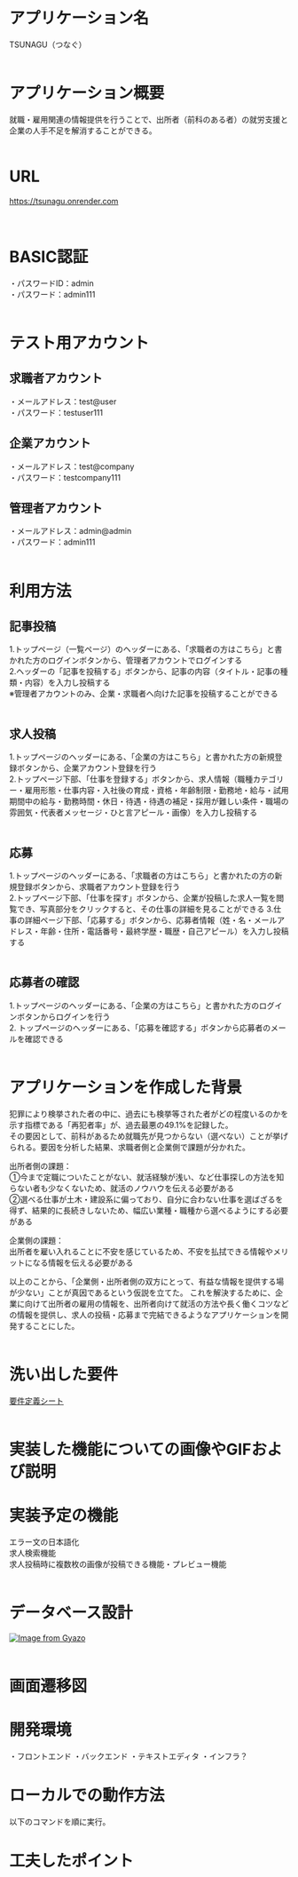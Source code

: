 # アプリケーション名
TSUNAGU（つなぐ）  
<br />

# アプリケーション概要
就職・雇用関連の情報提供を行うことで、出所者（前科のある者）の就労支援と企業の人手不足を解消することができる。  
<br />

# URL
 https://tsunagu.onrender.com

<br />

# BASIC認証
・パスワードID：admin  
・パスワード：admin111  
<br />

# テスト用アカウント
## 求職者アカウント
・メールアドレス：test@user  
・パスワード：testuser111

## 企業アカウント
・メールアドレス：test@company  
・パスワード：testcompany111

## 管理者アカウント
・メールアドレス：admin@admin  
・パスワード：admin111  
<br />

# 利用方法
## 記事投稿
1.トップページ（一覧ページ）のヘッダーにある、「求職者の方はこちら」と書かれた方のログインボタンから、管理者アカウントでログインする  
2.ヘッダーの「記事を投稿する」ボタンから、記事の内容（タイトル・記事の種類・内容）を入力し投稿する  
※管理者アカウントのみ、企業・求職者へ向けた記事を投稿することができる  
<br />

## 求人投稿
1.トップページのヘッダーにある、「企業の方はこちら」と書かれた方の新規登録ボタンから、企業アカウント登録を行う  
2.トップページ下部、「仕事を登録する」ボタンから、求人情報（職種カテゴリー・雇用形態・仕事内容・入社後の育成・資格・年齢制限・勤務地・給与・試用期間中の給与・勤務時間・休日・待遇・待遇の補足・採用が難しい条件・職場の雰囲気・代表者メッセージ・ひと言アピール・画像）を入力し投稿する  
<br >

## 応募
1.トップページのヘッダーにある、「求職者の方はこちら」と書かれたの方の新規登録ボタンから、求職者アカウント登録を行う  
2.トップページ下部、「仕事を探す」ボタンから、企業が投稿した求人一覧を閲覧でき、写真部分をクリックすると、その仕事の詳細を見ることができる
3.仕事の詳細ページ下部、「応募する」ボタンから、応募者情報（姓・名・メールアドレス・年齢・住所・電話番号・最終学歴・職歴・自己アピール）を入力し投稿する  
<br />

## 応募者の確認
1.トップページのヘッダーにある、「企業の方はこちら」と書かれた方のログインボタンからログインを行う  
2. トップページのヘッダーにある、「応募を確認する」ボタンから応募者のメールを確認できる  
<br />

# アプリケーションを作成した背景
犯罪により検挙された者の中に、過去にも検挙等された者がどの程度いるのかを示す指標である「再犯者率」が、過去最悪の49.1%を記録した。  
その要因として、前科があるため就職先が見つからない（選べない）ことが挙げられる。要因を分析した結果、求職者側と企業側で課題が分かれた。

出所者側の課題：  
①今まで定職についたことがない、就活経験が浅い、など仕事探しの方法を知らない者も少なくないため、就活のノウハウを伝える必要がある  
②選べる仕事が土木・建設系に偏っており、自分に合わない仕事を選ばざるを得ず、結果的に長続きしないため、幅広い業種・職種から選べるようにする必要がある

企業側の課題：  
出所者を雇い入れることに不安を感じているため、不安を払拭できる情報やメリットになる情報を伝える必要がある  

以上のことから、「企業側・出所者側の双方にとって、有益な情報を提供する場が少ない」ことが真因であるという仮説を立てた。
これを解決するために、企業に向けて出所者の雇用の情報を、出所者向けて就活の方法や長く働くコツなどの情報を提供し、求人の投稿・応募まで完結できるようなアプリケーションを開発することにした。  
<br />

# 洗い出した要件
[要件定義シート](https://docs.google.com/spreadsheets/d/1o69f6Rky-lvIcHkLw0btfFhSWykbBjn9rlTgDHWFgh4/edit#gid=982722306)  
<br />
# 実装した機能についての画像やGIFおよび説明

# 実装予定の機能
エラー文の日本語化  
求人検索機能  
求人投稿時に複数枚の画像が投稿できる機能・プレビュー機能  
<br />

# データベース設計
[![Image from Gyazo](https://i.gyazo.com/03dfad3082a52dd263a0f77a1a7b1247.png)](https://gyazo.com/03dfad3082a52dd263a0f77a1a7b1247)  
<br />

# 画面遷移図

# 開発環境
・フロントエンド
・バックエンド
・テキストエディタ
・インフラ？

# ローカルでの動作方法
以下のコマンドを順に実行。

# 工夫したポイント
